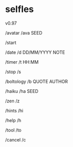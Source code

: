 # selfles

v0.97

/avatar /ava SEED

/start

/date /d DD/MM/YYYY NOTE

/timer /t HH:MM

/stop /s

/boltology /b QUOTE AUTHOR

/haiku /ha SEED

/zen /z

/hints /hi

/help /h

/tool /to

/cancel /c


